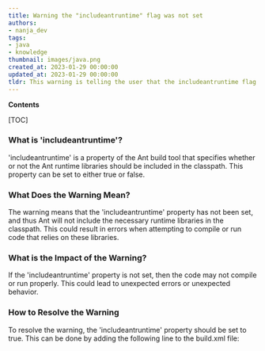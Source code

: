 ```yaml
---
title: Warning the "includeantruntime" flag was not set
authors:
- nanja_dev
tags:
- java
- knowledge
thumbnail: images/java.png
created_at: 2023-01-29 00:00:00
updated_at: 2023-01-29 00:00:00
tldr: This warning is telling the user that the includeantruntime flag was not set in the build.xml file.
---
```


**Contents**

[TOC]

### What is 'includeantruntime'?

'includeantruntime' is a property of the Ant build tool that specifies whether or not the Ant runtime libraries should be included in the classpath. This property can be set to either true or false.

### What Does the Warning Mean?

The warning means that the 'includeantruntime' property has not been set, and thus Ant will not include the necessary runtime libraries in the classpath. This could result in errors when attempting to compile or run code that relies on these libraries.

### What is the Impact of the Warning?

If the 'includeantruntime' property is not set, then the code may not compile or run properly. This could lead to unexpected errors or unexpected behavior.

### How to Resolve the Warning

To resolve the warning, the 'includeantruntime' property should be set to true. This can be done by adding the following line to the build.xml file:

<property name="includeantruntime" value="true"/>
